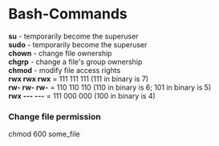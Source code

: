 # Bash-Commands
**su** - temporarily become the superuser
</br>
**sudo** - temporarily become the superuser
</br>
**chown** - change file ownership
</br>
**chgrp** - change a file's group ownership
</br>
**chmod** - modify file access rights
</br>
**rwx rwx rwx** = 111 111 111 (111 in binary is 7)
</br>
**rw- rw- rw-** = 110 110 110 (110 in binary is 6; 101 in binary is 5)
</br>
**rwx --- ---** = 111 000 000 (100 in binary is 4)
</br>
### Change file permission
chmod 600 some_file 
